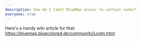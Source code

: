 ```yaml
---
description: How do I limit BlueMap access to certain ranks?
everyone: true
---
```


Here's a handy wiki article for that: <https://bluemap.bluecolored.de/community/LogIn.html>
